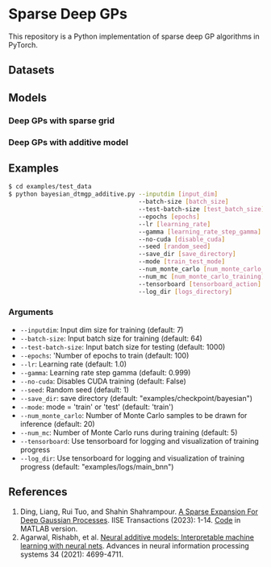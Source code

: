 # Sparse Deep GPs
This repository is a Python implementation of sparse deep GP algorithms in PyTorch.
## Datasets

## Models
### Deep GPs with sparse grid

### Deep GPs with additive model

## Examples
```bash
$ cd examples/test_data
$ python bayesian_dtmgp_additive.py --inputdim [input_dim] 
                                    --batch-size [batch_size]
                                    --test-batch-size [test_batch_size]
                                    --epochs [epochs]
                                    --lr [learning_rate]
                                    --gamma [learning_rate_step_gamma]
                                    --no-cuda [disable_cuda]
                                    --seed [random_seed]
                                    --save_dir [save_directory]
                                    --mode [train_test_mode]
                                    --num_monte_carlo [num_monte_carlo_inference]
                                    --num_mc [num_monte_carlo_training]
                                    --tensorboard [tensorboard_action]
                                    --log_dir [logs_directory]
```

### Arguments
- `--inputdim`: Input dim size for training (default: 7)
- `--batch-size`: Input batch size for training (default: 64)
- `--test-batch-size`: Input batch size for testing (default: 1000)
- `--epochs`: 'Number of epochs to train (default: 100)
- `--lr`: Learning rate (default: 1.0)
- `--gamma`: Learning rate step gamma (default: 0.999)
- `--no-cuda`: Disables CUDA training (default: False)
- `--seed`: Random seed (default: 1)
- `--save_dir`: save directory (default: "examples/checkpoint/bayesian")
- `--mode`: mode = 'train' or 'test' (default: 'train')
- `--num_monte_carlo`: Number of Monte Carlo samples to be drawn for inference (default: 20)
- `--num_mc`: Number of Monte Carlo runs during training (default: 5)
- `--tensorboard`: Use tensorboard for logging and visualization of training progress
- `--log_dir`: Use tensorboard for logging and visualization of training progress (default: "examples/logs/main_bnn")

## References
1. Ding, Liang, Rui Tuo, and Shahin Shahrampour. [A Sparse Expansion For Deep Gaussian Processes](https://www.tandfonline.com/doi/pdf/10.1080/24725854.2023.2210629). IISE Transactions (2023): 1-14. [Code](https://github.com/ldingaa/DGP_Sparse_Expansion) in MATLAB version.
2. Agarwal, Rishabh, et al. [Neural additive models: Interpretable machine learning with neural nets](https://proceedings.neurips.cc/paper/2021/file/251bd0442dfcc53b5a761e050f8022b8-Paper.pdf). Advances in neural information processing systems 34 (2021): 4699-4711.


